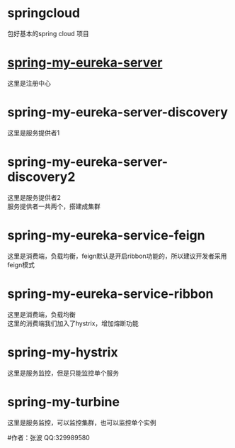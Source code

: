 # springcloud
包好基本的spring cloud 项目
# <a href="https://github.com/json-zhangbo/springcloud/tree/master/spring-my-cloud/spring-my-eureka-service">spring-my-eureka-server</a></br>
这里是注册中心</br>
# spring-my-eureka-server-discovery</br>
这里是服务提供者1</br>
# spring-my-eureka-server-discovery2</br>
这里是服务提供者2</br>
服务提供者一共两个，搭建成集群</br>
# spring-my-eureka-service-feign</br>
这里是消费端，负载均衡，feign默认是开启ribbon功能的，所以建议开发者采用feign模式</br>
# spring-my-eureka-service-ribbon</br>
这里是消费端，负载均衡</br>
这里的消费端我们加入了hystrix，增加熔断功能</br>
# spring-my-hystrix</br>
这里是服务监控，但是只能监控单个服务</br>
# spring-my-turbine </br>
这里是服务监控，可以监控集群，也可以监控单个实例</br>

#作者：张波
QQ:329989580
